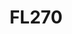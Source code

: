 ---
title: FL270
categories: [flying, gallery]
tags: [tiger]
banner: fl270.jpg
caption: 
type: image
---